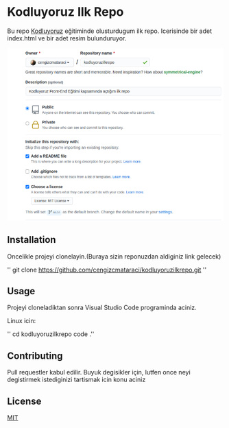 # Kodluyoruz Ilk Repo
Bu repo [Kodluyoruz](https://app.patika.dev/courses/git/odev1) eğitiminde olusturdugum ilk repo. Icerisinde bir adet index.html ve bir adet resim bulunduruyor.

![odev fotosu](odev1.png)

## Installation

Oncelikle projeyi clonelayin.(Buraya sizin reponuzdan aldiginiz link gelecek)

'' git clone https://github.com/cengizcmataraci/kodluyoruzilkrepo.git ''

## Usage

Projeyi cloneladiktan sonra Visual Studio Code programinda aciniz.

Linux icin:

'' cd kodluyoruzilkrepo
   code .''

## Contributing

Pull requestler kabul edilir. Buyuk degisikler için, lutfen once neyi degistirmek istediginizi tartismak icin konu aciniz

## License 

[MIT](https://choosealicense.com/licenses/mit/)


